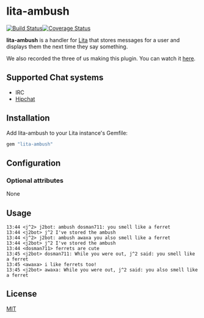 # lita-ambush

[![Build Status](https://travis-ci.org/jjasghar/lita-ambush.svg?branch=master)](https://travis-ci.org/jjasghar/lita-ambush)[![Coverage Status](https://coveralls.io/repos/jjasghar/lita-ambush/badge.svg?branch=master)](https://coveralls.io/r/jjasghar/lita-ambush?branch=master)

**lita-ambush** is a handler for [Lita](http://lita.io/) that stores messages for a user and displays
them the next time they say something.

We also recorded the three of us making this plugin. You can watch it [here](http://youtu.be/mQ6ULfjewE0).

## Supported Chat systems

- IRC
- [Hipchat](http://i.imgur.com/6ekGWNG.png)

## Installation

Add lita-ambush to your Lita instance's Gemfile:

```ruby
gem "lita-ambush"
```

## Configuration

### Optional attributes

None

## Usage

```
13:44 <j^2> j2bot: ambush dosman711: you smell like a ferret 
13:44 <j2bot> j^2 I've stored the ambush
13:44 <j^2> j2bot: ambush awaxa you also smell like a ferret 
13:44 <j2bot> j^2 I've stored the ambush
13:44 <dosman711> ferrets are cute
13:45 <j2bot> dosman711: While you were out, j^2 said: you smell like a ferret
13:45 <awaxa> i like ferrets too!
13:45 <j2bot> awaxa: While you were out, j^2 said: you also smell like a ferret
```

## License

[MIT](http://opensource.org/licenses/MIT)
